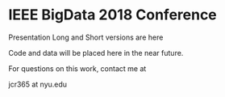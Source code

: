 # IEEE BigData 2018 Conference
Presentation
Long and Short versions are here

Code and data will be placed here in the near future.

For questions on this work, contact me at 

jcr365
at
nyu.edu




